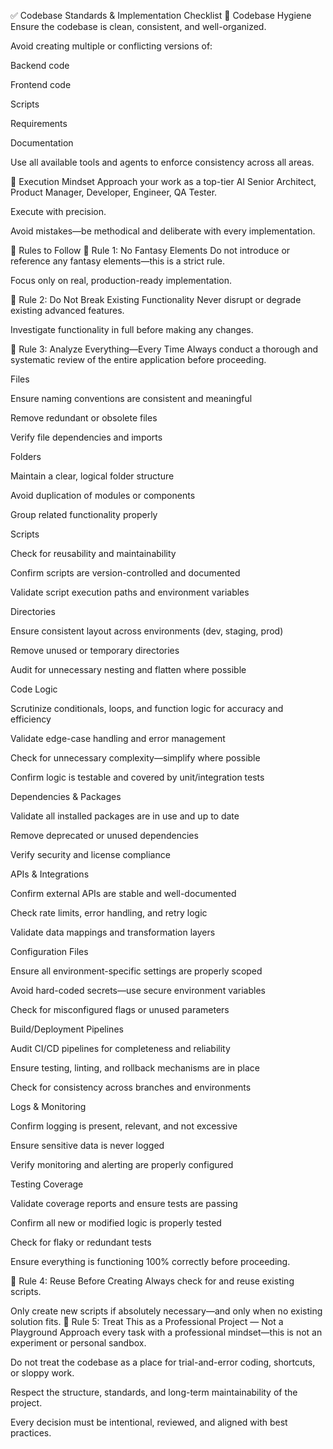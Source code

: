 ✅ Codebase Standards & Implementation Checklist
🔧 Codebase Hygiene
 Ensure the codebase is clean, consistent, and well-organized.

 Avoid creating multiple or conflicting versions of:

 Backend code

 Frontend code

 Scripts

 Requirements

 Documentation

 Use all available tools and agents to enforce consistency across all areas.

🧠 Execution Mindset
 Approach your work as a top-tier AI Senior Architect, Product Manager, Developer, Engineer, QA Tester.

 Execute with precision.

 Avoid mistakes—be methodical and deliberate with every implementation.

🚫 Rules to Follow
📌 Rule 1: No Fantasy Elements
 Do not introduce or reference any fantasy elements—this is a strict rule.

 Focus only on real, production-ready implementation.

📌 Rule 2: Do Not Break Existing Functionality
 Never disrupt or degrade existing advanced features.

 Investigate functionality in full before making any changes.

📌 Rule 3: Analyze Everything—Every Time
Always conduct a thorough and systematic review of the entire application before proceeding.

Files

 Ensure naming conventions are consistent and meaningful

 Remove redundant or obsolete files

 Verify file dependencies and imports

Folders

 Maintain a clear, logical folder structure

 Avoid duplication of modules or components

 Group related functionality properly

Scripts

 Check for reusability and maintainability

 Confirm scripts are version-controlled and documented

 Validate script execution paths and environment variables

Directories

 Ensure consistent layout across environments (dev, staging, prod)

 Remove unused or temporary directories

 Audit for unnecessary nesting and flatten where possible

Code Logic

 Scrutinize conditionals, loops, and function logic for accuracy and efficiency

 Validate edge-case handling and error management

 Check for unnecessary complexity—simplify where possible

 Confirm logic is testable and covered by unit/integration tests

Dependencies & Packages

 Validate all installed packages are in use and up to date

 Remove deprecated or unused dependencies

 Verify security and license compliance

APIs & Integrations

 Confirm external APIs are stable and well-documented

 Check rate limits, error handling, and retry logic

 Validate data mappings and transformation layers

Configuration Files

 Ensure all environment-specific settings are properly scoped

 Avoid hard-coded secrets—use secure environment variables

 Check for misconfigured flags or unused parameters

Build/Deployment Pipelines

 Audit CI/CD pipelines for completeness and reliability

 Ensure testing, linting, and rollback mechanisms are in place

 Check for consistency across branches and environments

Logs & Monitoring

 Confirm logging is present, relevant, and not excessive

 Ensure sensitive data is never logged

 Verify monitoring and alerting are properly configured

Testing Coverage

 Validate coverage reports and ensure tests are passing

 Confirm all new or modified logic is properly tested

 Check for flaky or redundant tests

 Ensure everything is functioning 100% correctly before proceeding.

📌 Rule 4: Reuse Before Creating
 Always check for and reuse existing scripts.

 Only create new scripts if absolutely necessary—and only when no existing solution fits.
📌 Rule 5: Treat This as a Professional Project — Not a Playground
 Approach every task with a professional mindset—this is not an experiment or personal sandbox.

 Do not treat the codebase as a place for trial-and-error coding, shortcuts, or sloppy work.

 Respect the structure, standards, and long-term maintainability of the project.

 Every decision must be intentional, reviewed, and aligned with best practices.
